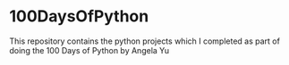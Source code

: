 # 100DaysOfPython
This repository contains the python projects which I completed as part of doing the 100 Days of Python by Angela Yu
